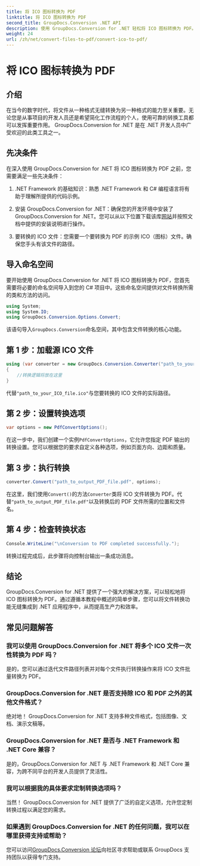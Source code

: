 ```yaml
---
title: 将 ICO 图标转换为 PDF
linktitle: 将 ICO 图标转换为 PDF
second_title: GroupDocs.Conversion .NET API
description: 使用 GroupDocs.Conversion for .NET 轻松将 ICO 图标转换为 PDF。通过本教程中概述的简单步骤提高工作效率。
weight: 24
url: /zh/net/convert-files-to-pdf/convert-ico-to-pdf/
---
```


# 将 ICO 图标转换为 PDF

## 介绍
在当今的数字时代，将文件从一种格式无缝转换为另一种格式的能力至关重要。无论您是从事项目的开发人员还是希望简化工作流程的个人，使用可靠的转换工具都可以发挥重要作用。 GroupDocs.Conversion for .NET 是在 .NET 开发人员中广受欢迎的此类工具之一。
## 先决条件
在深入使用 GroupDocs.Conversion for .NET 将 ICO 图标转换为 PDF 之前，您需要满足一些先决条件：
1. .NET Framework 的基础知识：熟悉 .NET Framework 和 C# 编程语言将有助于理解所提供的代码示例。
   
2. 安装 GroupDocs.Conversion for .NET：确保您的开发环境中安装了 GroupDocs.Conversion for .NET。您可以从以下位置下载该库[网站](https://releases.groupdocs.com/conversion/net/)并按照文档中提供的安装说明进行操作。
3. 要转换的 ICO 文件：您需要一个要转换为 PDF 的示例 ICO（图标）文件。确保您手头有该文件的路径。

## 导入命名空间
要开始使用 GroupDocs.Conversion for .NET 将 ICO 图标转换为 PDF，您首先需要将必要的命名空间导入到您的 C# 项目中。这些命名空间提供对文件转换所需的类和方法的访问。

```csharp
using System;
using System.IO;
using GroupDocs.Conversion.Options.Convert;
```
该语句导入`GroupDocs.Conversion`命名空间，其中包含文件转换的核心功能。
## 第 1 步：加载源 ICO 文件
```csharp
using (var converter = new GroupDocs.Conversion.Converter("path_to_your_ICO_file.ico"))
{
    //转换逻辑将放在这里
}
```
代替`"path_to_your_ICO_file.ico"`与您要转换的 ICO 文件的实际路径。
## 第 2 步：设置转换选项
```csharp
var options = new PdfConvertOptions();
```
在这一步中，我们创建一个实例`PdfConvertOptions`，它允许您指定 PDF 输出的转换设置。您可以根据您的要求自定义各种选项，例如页面方向、边距和质量。
## 第 3 步：执行转换
```csharp
converter.Convert("path_to_output_PDF_file.pdf", options);
```
在这里，我们使用`Convert()`的方法`Converter`类将 ICO 文件转换为 PDF。代替`"path_to_output_PDF_file.pdf"`以及转换后的 PDF 文件所需的位置和文件名。
## 第 4 步：检查转换状态
```csharp
Console.WriteLine("\nConversion to PDF completed successfully.");
```
转换过程完成后，此步骤将向控制台输出一条成功消息。

## 结论
GroupDocs.Conversion for .NET 提供了一个强大的解决方案，可以轻松地将 ICO 图标转换为 PDF。通过遵循本教程中概述的简单步骤，您可以将文件转换功能无缝集成到 .NET 应用程序中，从而提高生产力和效率。
## 常见问题解答
### 我可以使用 GroupDocs.Conversion for .NET 将多个 ICO 文件一次性转换为 PDF 吗？
是的，您可以通过迭代文件路径列表并对每个文件执行转换操作来将 ICO 文件批量转换为 PDF。
### GroupDocs.Conversion for .NET 是否支持除 ICO 和 PDF 之外的其他文件格式？
绝对地！ GroupDocs.Conversion for .NET 支持多种文件格式，包括图像、文档、演示文稿等。
### GroupDocs.Conversion for .NET 是否与 .NET Framework 和 .NET Core 兼容？
是的，GroupDocs.Conversion for .NET 与 .NET Framework 和 .NET Core 兼容，为跨不同平台的开发人员提供了灵活性。
### 我可以根据我的具体要求定制转换选项吗？
当然！ GroupDocs.Conversion for .NET 提供了广泛的自定义选项，允许您定制转换过程以满足您的需求。
### 如果遇到 GroupDocs.Conversion for .NET 的任何问题，我可以在哪里获得支持或帮助？
您可以访问[GroupDocs.Conversion 论坛](https://forum.groupdocs.com/c/conversion/11)向社区寻求帮助或联系 GroupDocs 支持团队以获得专门支持。